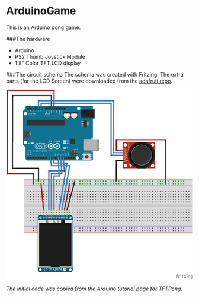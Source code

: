 # ArduinoGame
This is an Arduino pong game.

###The hardware
* Arduino
* PS2 Thumb Joystick Module
* 1.8" Color TFT LCD display

###The circuit schema
The schema was created with Fritzing. The extra parts (for the LCD Screen) were
downloaded from the  [adafruit repo](https://github.com/adafruit/Fritzing-Library.git "Title"). 

![Circuit Schema](https://raw.githubusercontent.com/altany/ArduinoGame/e3a00210ecd1806bbf9b324baefeedbef152cec1/Circuit/Sketch.png "Circuit Schema")

*The initial code was copied from the Arduino tutorial page for [TFTPong](https://www.arduino.cc/en/Tutorial/TFTPong).*

